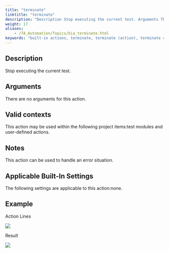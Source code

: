 ```yaml
--- 
title: "terminate"
linktitle: "terminate"
description: "Description Stop executing the current test. Arguments There are no arguments for this action. Valid contexts This action may be used within the following project items: test modules and user-defined ..."
weight: 17
aliases: 
    - /TA_Automation/Topics/bia_terminate.html
keywords: "built-in actions, terminate, terminate (action), terminate current test, stop current test, stop running current test, stop execution of current test"
---
```


## Description

Stop executing the current test.

## Arguments

There are no arguments for this action.

## Valid contexts

This action may be used within the following project items:test modules and user-defined actions.

## Notes

This action can be used to handle an error situation.

## Applicable Built-In Settings

The following settings are applicable to this action:none.

## Example

Action Lines

![](/images/TA_Automation/Images/bia_terminate_pgm.png)

Result

![](/images/TA_Automation/Images/bia_terminate_res.png)
